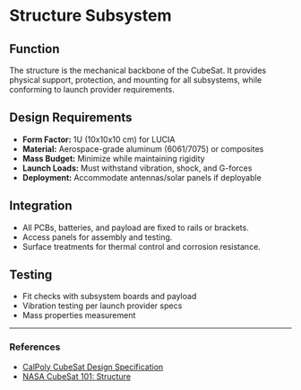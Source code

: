 # Structure Subsystem

## Function

The structure is the mechanical backbone of the CubeSat. It provides physical support, protection, and mounting for all subsystems, while conforming to launch provider requirements.

## Design Requirements

- **Form Factor:** 1U (10x10x10 cm) for LUCIA
- **Material:** Aerospace-grade aluminum (6061/7075) or composites
- **Mass Budget:** Minimize while maintaining rigidity
- **Launch Loads:** Must withstand vibration, shock, and G-forces
- **Deployment:** Accommodate antennas/solar panels if deployable

## Integration

- All PCBs, batteries, and payload are fixed to rails or brackets.
- Access panels for assembly and testing.
- Surface treatments for thermal control and corrosion resistance.

## Testing

- Fit checks with subsystem boards and payload
- Vibration testing per launch provider specs
- Mass properties measurement

---

### References

- [CalPoly CubeSat Design Specification](https://www.cubesat.org/)
- [NASA CubeSat 101: Structure](https://www.nasa.gov/sites/default/files/atoms/files/nasa_csli_cubesat_101_508.pdf)